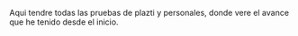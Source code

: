 Aqui tendre todas las pruebas de plazti y personales, donde vere el avance que he tenido desde el inicio.
